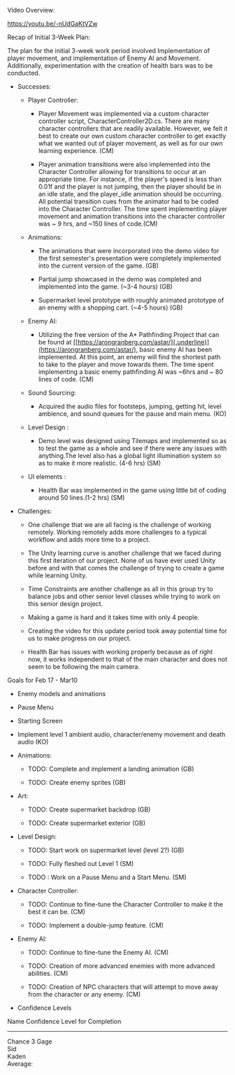 Video Overview:

https://youtu.be/-nUdGaKtVZw

Recap of Initial 3-Week Plan:

The plan for the initial 3-week work period involved Implementation of
player movement, and implementation of Enemy AI and Movement.
Additionally, experimentation with the creation of health bars was to be
conducted.

-   Successes:

    -   Player Controller:

        -   Player Movement was implemented via a custom character
            controller script, CharacterController2D.cs. There are many
            character controllers that are readily available. However,
            we felt it best to create our own custom character
            controller to get exactly what we wanted out of player
            movement, as well as for our own learning experience. (CM)

        -   Player animation transitions were also implemented into the
            Character Controller allowing for transitions to occur at an
            appropriate time. For instance, if the player\'s speed is
            less than 0.01f and the player is not jumping, then the
            player should be in an idle state, and the player\_idle
            animation should be occurring. All potential transition cues
            from the animator had to be coded into the Character
            Controller. The time spent implementing player movement and
            animation transitions into the character controller was \~ 9
            hrs, and \~150 lines of code.(CM)

    -   Animations:

        -   The animations that were incorporated into the demo video
            for the first semester's presentation were completely
            implemented into the current version of the game. (GB)

        -   Partial jump showcased in the demo was completed and
            implemented into the game. (\~3-4 hours) (GB)

        -   Supermarket level prototype with roughly animated prototype
            of an enemy with a shopping cart. (\~4-5 hours) (GB)

    -   Enemy AI:

        -   Utilizing the free version of the A\* Pathfinding Project
            that can be found at
            [[https://arongranberg.com/astar/]{.underline}](https://arongranberg.com/astar/),
            basic enemy AI has been implemented. At this point, an enemy
            will find the shortest path to take to the player and move
            towards them. The time spent implementing a basic enemy
            pathfinding AI was \~6hrs and \~ 80 lines of code. (CM)

    -   Sound Sourcing:

        -   Acquired the audio files for footsteps, jumping, getting
            hit, level ambience, and sound queues for the pause and main
            menu. (KO)

    -   Level Design :

        -   Demo level was designed using Tilemaps and implemented so as
            to test the game as a whole and see if there were any issues
            with anything.The level also has a global light illumination
            system so as to make it more realistic. (4-6 hrs) (SM)

    -   UI elements :

        -   Health Bar was implemented in the game using little bit of
            coding around 50 lines.(1-2 hrs) (SM)

<!-- -->

-   Challenges:

    -   One challenge that we are all facing is the challenge of working
        remotely. Working remotely adds more challenges to a typical
        workflow and adds more time to a project.

    -   The Unity learning curve is another challenge that we faced
        during this first iteration of our project. None of us have ever
        used Unity before and with that comes the challenge of trying to
        create a game while learning Unity.

    -   Time Constraints are another challenge as all in this group try
        to balance jobs and other senior level classes while trying to
        work on this senior design project.

    -   Making a game is hard and it takes time with only 4 people.

    -   Creating the video for this update period took away potential
        time for us to make progress on our project.

    -   Health Bar has issues with working properly because as of right
        now, it works independent to that of the main character and does
        not seem to be following the main camera.

Goals for Feb 17 - Mar10

-   Enemy models and animations

-   Pause Menu

-   Starting Screen

-   Implement level 1 ambient audio, character/enemy movement and death
    audio (KO)

-   Animations:

    -   TODO: Complete and implement a landing animation (GB)

    -   TODO: Create enemy sprites (GB)

-   Art:

    -   TODO: Create supermarket backdrop (GB)

    -   TODO: Create supermarket exterior (GB)

-   Level Design:

    -   TODO: Start work on supermarket level (level 2?) (GB)

    -   TODO: Fully fleshed out Level 1 (SM)

    -   TODO : Work on a Pause Menu and a Start Menu. (SM)

-   Character Controller:

    -   TODO: Continue to fine-tune the Character Controller to make it
        the best it can be. (CM)

    -   TODO: Implement a double-jump feature. (CM)

-   Enemy AI:

    -   TODO: Continue to fine-tune the Enemy AI. (CM)

    -   TODO: Creation of more advanced enemies with more advanced
        abilities. (CM)

    -   TODO: Creation of NPC characters that will attempt to move away
        from the character or any enemy. (CM)

-   Confidence Levels

  Name       Confidence Level for Completion
  ---------- ---------------------------------
  Chance     3
  Gage       
  Sid        
  Kaden      
  Average:   
